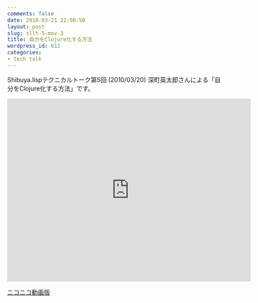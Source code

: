 ```yaml
---
comments: false
date: 2010-03-21 22:50:50
layout: post
slug: sllt-5-mov-3
title: 自分をClojure化する方法
wordpress_id: 612
categories:
- tech talk
---
```


Shibuya.lispテクニカルトーク第5回 (2010/03/20) 深町英太郎さんによる「自分をClojure化する方法」です。 

<iframe width="560" height="420" src="http://www.youtube.com/embed/OqIjENKRydc" frameborder="0" allowfullscreen="allowfullscreen"></iframe>

[ニコニコ動画版](http://www.nicovideo.jp/watch/sm10104411)
